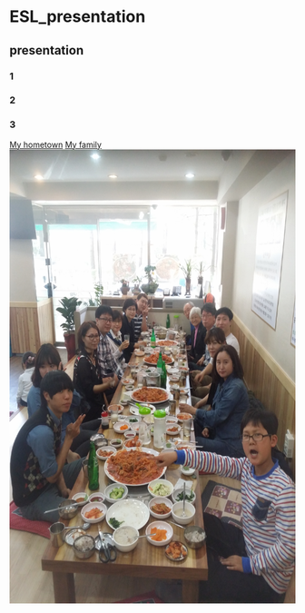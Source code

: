 # ESL_presentation
## presentation
### 1
### 2
### 3
[My hometown](https://www.youtube.com/watch?v=ckfOIEx8yqU)
[My family](/images/esl_image1-1.jpg)
<img src="/images/esl_image1.jpg" width="600" height="800">
